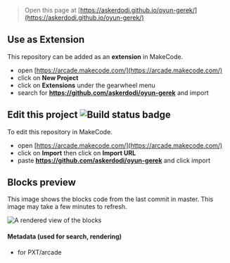  


> Open this page at [https://askerdodi.github.io/oyun-gerek/](https://askerdodi.github.io/oyun-gerek/)

## Use as Extension

This repository can be added as an **extension** in MakeCode.

* open [https://arcade.makecode.com/](https://arcade.makecode.com/)
* click on **New Project**
* click on **Extensions** under the gearwheel menu
* search for **https://github.com/askerdodi/oyun-gerek** and import

## Edit this project ![Build status badge](https://github.com/askerdodi/oyun-gerek/workflows/MakeCode/badge.svg)

To edit this repository in MakeCode.

* open [https://arcade.makecode.com/](https://arcade.makecode.com/)
* click on **Import** then click on **Import URL**
* paste **https://github.com/askerdodi/oyun-gerek** and click import

## Blocks preview

This image shows the blocks code from the last commit in master.
This image may take a few minutes to refresh.

![A rendered view of the blocks](https://github.com/askerdodi/oyun-gerek/raw/master/.github/makecode/blocks.png)

#### Metadata (used for search, rendering)

* for PXT/arcade
<script src="https://makecode.com/gh-pages-embed.js"></script><script>makeCodeRender("{{ site.makecode.home_url }}", "{{ site.github.owner_name }}/{{ site.github.repository_name }}");</script>
